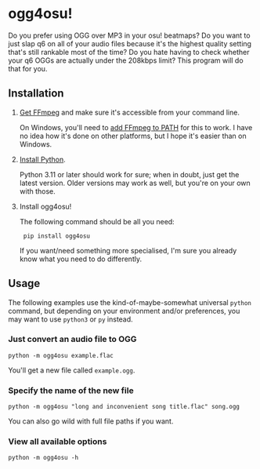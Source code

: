# ogg4osu!

Do you prefer using OGG over MP3 in your osu! beatmaps? Do you want to just slap q6 on all of your audio files because it's the highest quality setting that's still rankable most of the time? Do you hate having to check whether your q6 OGGs are actually under the 208kbps limit? This program will do that for you.

## Installation

1. [Get FFmpeg](https://ffmpeg.org/download.html) and make sure it's accessible from your command line.
    
    On Windows, you'll need to [add FFmpeg to PATH](https://www.google.com/search?q=add+ffmpeg+to+path) for this to work. I have no idea how it's done on other platforms, but I hope it's easier than on Windows.

2. [Install Python](https://www.python.org/downloads/).

    Python 3.11 or later should work for sure; when in doubt, just get the latest version. Older versions may work as well, but you're on your own with those.

3. Install ogg4osu!

    The following command should be all you need:

        pip install ogg4osu

    If you want/need something more specialised, I'm sure you already know what you need to do differently.

## Usage

The following examples use the kind-of-maybe-somewhat universal `python` command, but depending on your environment and/or preferences, you may want to use `python3` or `py` instead.

### Just convert an audio file to OGG
    
    python -m ogg4osu example.flac

You'll get a new file called `example.ogg`.

### Specify the name of the new file

    python -m ogg4osu "long and inconvenient song title.flac" song.ogg

You can also go wild with full file paths if you want.

### View all available options

    python -m ogg4osu -h
